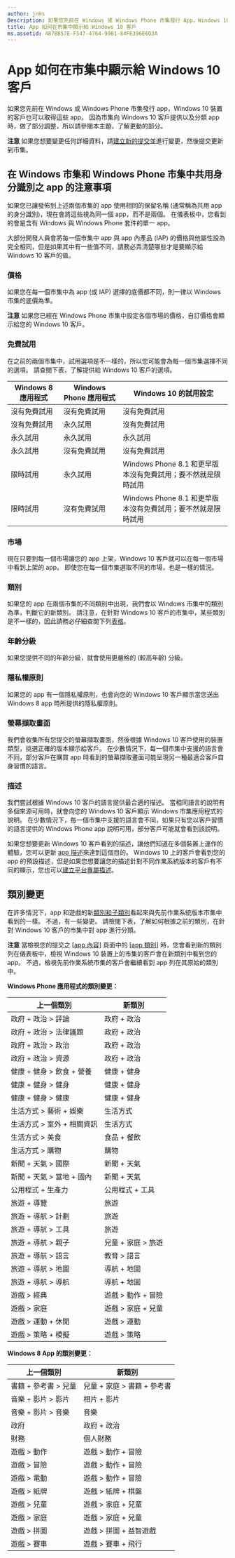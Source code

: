 ```yaml
---
author: jnHs
Description: 如果您先前在 Windows 或 Windows Phone 市集發行 App，Windows 10 裝置的客戶也可以取得這些 App。
title: App 如何在市集中顯示給 Windows 10 客戶
ms.assetid: 487BB57E-F547-4764-99B1-84FE396E6D3A
---
```


# App 如何在市集中顯示給 Windows 10 客戶


如果您先前在 Windows 或 Windows Phone 市集發行 app，Windows 10 裝置的客戶也可以取得這些 app。 因為市集向 Windows 10 客戶提供以及分類 app 時，做了部分調整，所以請參閱本主題，了解更動的部分。

**注意** 如果您想要變更任何詳細資料，請[建立新的提交](app-submissions.md)並進行變更，然後提交更新到市集。

 

## 在 Windows 市集和 Windows Phone 市集中共用身分識別之 app 的注意事項


如果您已讓發佈到上述兩個市集的 app 使用相同的保留名稱 (通常稱為共用 app 的身分識別)，現在會將這些視為同一個 app，而不是兩個。 在儀表板中，您看到的會是含有 Windows 與 Windows Phone 套件的單一 app。

大部分開發人員會將每一個市集中 app 與 app 內產品 (IAP) 的價格與他屬性設為完全相同，但是如果其中有一些值不同，請務必弄清楚哪些才是要顯示給 Windows 10 客戶的值。

### 價格
如果您在每一個市集中為 app (或 IAP) 選擇的底價都不同，則一律以 Windows 市集的底價為準。

**注意** 如果您已經在 Windows Phone 市集中設定各個市場的價格，自訂價格會顯示給您的 Windows 10 客戶。

### 免費試用
在之前的兩個市集中，試用選項是不一樣的，所以您可能會為每一個市集選擇不同的選項。 請查閱下表，了解提供給 Windows 10 客戶的選項。

| Windows 8 應用程式       | Windows Phone 應用程式   | Windows 10 的試用設定                                                  |
|---------------------|---------------------|-------------------------------------------------------------------------------|
| 沒有免費試用       | 沒有免費試用       | 沒有免費試用                                                                 |
| 沒有免費試用       | 永久試用 | 沒有免費試用                                                                 |
| 永久試用 | 永久試用 | 永久試用                                                           |
| 永久試用 | 沒有免費試用       | 沒有免費試用                                                                 |
| 限時試用  | 永久試用 | Windows Phone 8.1 和更早版本沒有免費試用；要不然就是限時試用 |
| 限時試用  | 沒有免費試用       | Windows Phone 8.1 和更早版本沒有免費試用；要不然就是限時試用 |

### 市場
現在只要到每一個市場讓您的 app 上架，Windows 10 客戶就可以在每一個市場中看到上架的 app。 即使您在每一個市集選取不同的市場，也是一樣的情況。

### 類別
如果您的 app 在兩個市集的不同類別中出現，我們會以 Windows 市集中的類別為準，判斷它的新類別。 請注意，在針對 Windows 10 客戶的市集中，某些類別是不一樣的，因此請務必仔細查閱下列[表格](#cat)。

### 年齡分級
如果您提供不同的年齡分級，就會使用更嚴格的 (較高年齡) 分級。

### 隱私權原則
如果您的 app 有一個隱私權原則，也會向您的 Windows 10 客戶顯示當您送出 Windows 8 app 時所提供的隱私權原則。

### 螢幕擷取畫面
我們會收集所有您提交的螢幕擷取畫面，然後根據 Windows 10 客戶使用的裝置類型，挑選正確的版本顯示給客戶。 在少數情況下，每一個市集中支援的語言會不同，部分客戶在購買 app 時看到的螢幕擷取畫面可能呈現另一種最適合客戶自身習慣的語言。

### 描述
我們嘗試根據 Windows 10 客戶的語言提供最合適的描述。 當相同語言的說明有多個來源可用時，就會向您的 Windows 10 客戶顯示 Windows 市集應用程式的說明。 在少數情況下，每一個市集中支援的語言會不同，如果只有您以客戶習慣的語言提供的 Windows Phone app 說明可用，部分客戶可能就會看到該說明。

如果您想要更新 Windows 10 客戶看到的描述，讓他們知道在多個裝置上運作的體驗，您可以更新 [app 描述](create-app-descriptions.md)來達到這個目的。 Windows 10 上的客戶會看到您的 app 的預設描述，但是如果您想要讓您的描述針對不同作業系統版本的客戶有不同的顯示，您也可以[建立平台專屬描述](create-platform-specific-descriptions.md)。

## 類別變更


在許多情況下，app 和遊戲的新[類別和子類別](category-and-subcategory-table.md)看起來與先前作業系統版本市集中看到的一樣。 不過，有一些變更。 請檢閱下表，了解如何根據之前的類別，在針對 Windows 10 客戶的市集中對 app 進行分類。

**注意** 當檢視您的提交之 [[app 內容](enter-app-properties.md)] 頁面中的 [[app 類別](category-and-subcategory-table.md)] 時，您會看到新的類別列在儀表板中，檢視 Windows 10 裝置上的市集的客戶會在新類別中看到您的 app。 不過，檢視先前作業系統市集的客戶會繼續看到 app 列在其原始的類別中。


**Windows Phone 應用程式的類別變更：**

| 上一個類別                       | 新類別                  |
|-----------------------------------------|-------------------------------|
| 政府 + 政治 &gt; 評論   | 政府 + 政治         |
| 政府 + 政治 &gt; 法律議題 | 政府 + 政治         |
| 政府 + 政治 &gt; 政治     | 政府 + 政治         |
| 政府 + 政治 &gt; 資源    | 政府 + 政治         |
| 健康 + 健身 &gt; 飲食 + 營養  | 健康 + 健身              |
| 健康 + 健身 &gt; 健身           | 健康 + 健身              |
| 健康 + 健身 &gt; 健康            | 健康 + 健身              |
| 生活方式 &gt; 藝術 + 娛樂      | 生活方式                     |
| 生活方式 &gt; 室外 + 相關資訊              | 生活方式                     |
| 生活方式 &gt; 美食            | 食品 + 餐飲                 |
| 生活方式 &gt; 購物                 | 購物                      |
| 新聞 + 天氣 &gt; 國際       | 新聞 + 天氣                |
| 新聞 + 天氣 &gt; 當地 + 國內    | 新聞 + 天氣                |
| 公用程式 + 生產力                | 公用程式 + 工具             |
| 旅遊 + 導覽                     | 旅遊                        |
| 旅遊 + 導航 &gt; 計劃       | 旅遊                        |
| 旅遊 + 導航 &gt; 工具          | 旅遊                        |
| 旅遊 + 導航 &gt; 親子      | 兒童 + 家庭 &gt; 旅遊     |
| 旅遊 + 導航 &gt; 語言       | 教育 &gt; 語言       |
| 旅遊 + 導航 &gt; 地圖        | 導航 + 地圖             |
| 旅遊 + 導航 &gt; 導航     | 導航 + 地圖             |
| 遊戲 &gt; 經典                     | 遊戲 &gt; 動作 + 冒險 |
| 遊戲 &gt; 家庭                       | 遊戲 &gt; 家庭 + 兒童      |
| 遊戲 &gt; 運動 + 休閒          | 遊戲 &gt; 運動             |
| 遊戲 &gt; 策略 + 模擬        | 遊戲 &gt; 策略           |

 

**Windows 8 App 的類別變更：**

| 上一個類別           | 新類別                         |
|-----------------------------|--------------------------------------|
| 書籍 + 參考書 &gt; 兒童 | 兒童 + 家庭 &gt; 書籍 + 參考書 |
| 音樂 + 影片 &gt; 影片   | 相片 + 影片                        |
| 音樂 + 影片 &gt; 音樂   | 音樂                                |
| 政府                  | 政府 + 政治                |
| 財務                     | 個人財務                     |
| 遊戲 &gt; 動作           | 遊戲 &gt; 動作 + 冒險        |
| 遊戲 &gt; 冒險        | 遊戲 &gt; 動作 + 冒險        |
| 遊戲 &gt; 電動           | 遊戲 &gt; 動作 + 冒險        |
| 遊戲 &gt; 紙牌             | 遊戲 &gt; 紙牌 + 棋盤              |
| 遊戲 &gt; 兒童             | 遊戲 &gt; 家庭 + 兒童             |
| 遊戲 &gt; 家庭           | 遊戲 &gt; 家庭 + 兒童             |
| 遊戲 &gt; 拼圖           | 遊戲 &gt; 拼圖 + 益智遊戲           |
| 遊戲 &gt; 賽車           | 遊戲 &gt; 賽車 + 飛行           |


<!--HONumber=May16_HO2-->



